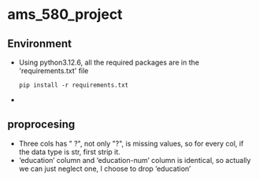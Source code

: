 # ams_580_project

## Environment
* Using python3.12.6, all the required packages are in the 'requirements.txt' file

  ```
  pip install -r requirements.txt
  ```
* 

## proprocesing
* Three cols has " ?", not only "?", is missing values, so for every col, if the data type is str, first strip it.
* ‘education’ column and ‘education-num’ column is identical, so actually we can just neglect one, I choose to drop ‘education’